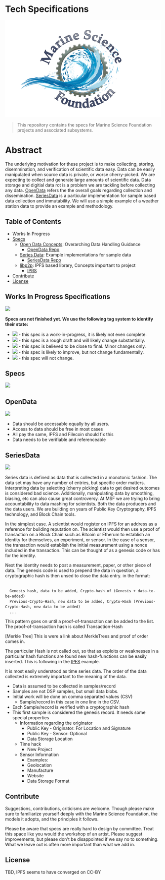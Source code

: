 # Tech Specifications
![](media-artifacts/MSF_Fishsmall.png)
> This repository contains the specs for Marine Science Foundation projects and associated subsystems.

# Abstract
The underlying motivation for these project is to make collecting, storing, disemmination, and verification of scientific data easy. Data can be easily manipulated when source data is private, or worse cherry-picked. We are expecting to collect and generate large amounts of scientific data. Data storage and digitial data rot is a problem we are tackling before collecting any data. [OpenData](#OpenData) refers the the overall goals regarding collection and dissemination. [SeriesData](#SeriesData) is a particular implementation for sample based data collection and immutability. We will use a simple example of a weather station data to provide an example and methodology. 

## Table of Contents

- Works In Progress
- [Specs](#specs)
  - [Open Data Concepts](#OpenData): Overarching Data Handling Guidance
    - [OpenData Repo](https://github.com/MarineScienceFoundation/SeriesData)
  - [Series Data](#SeriesData): Example implementations for sample data
    - [SeriesData Repo](https://github.com/MarineScienceFoundation/SeriesData)
  - [libp2p](https://github.com/libp2p/specs): IPFS based library, Concepts important to project 
    - [IPRS](https://github.com/libp2p/specs/blob/master/IPRS.md)
- [Contribute](#contribute)
- [License](#license)

## Works In Progress Specifications
[![](https://img.shields.io/badge/made%20by-Marine%20Science%20Foudation-blue.svg?style=flat-square)](http://github.com/MarineScienceFoundation)

**Specs are not finished yet. We use the following tag system to identify their state:**

- ![](https://img.shields.io/badge/status-wip-orange.svg?style=flat-square) - this spec is a work-in-progress, it is likely not even complete.
- ![](https://img.shields.io/badge/status-draft-yellow.svg?style=flat-square) - this spec is a rough draft and will likely change substantially.
- ![](https://img.shields.io/badge/status-reliable-green.svg?style=flat-square) - this spec is believed to be close to final. Minor changes only.
- ![](https://img.shields.io/badge/status-stable-brightgreen.svg?style=flat-square) - this spec is likely to improve, but not change fundamentally.
- ![](https://img.shields.io/badge/status-permanent-blue.svg?style=flat-square) - this spec will not change.
## Specs 
![](https://img.shields.io/badge/status-wip-orange.svg?style=flat-square) 
## OpenData 
![](https://img.shields.io/badge/status-wip-orange.svg?style=flat-square) 
- Data should be accessable equally by all users. 
- Access to data should be free in most cases
- All pay the same, IPFS and Filecoin should fix this
- Data needs to be verifiable and referenceable 

## SeriesData 
![](https://img.shields.io/badge/status-wip-orange.svg?style=flat-square)

Series data is defined as data that is collected in a monotonic fashion. The data set may have any number of entries, but specific order matters. Interpreting data by selecting (cherry picking) data to get desired outcomes is considered bad science. Additionally, manipulating data by smoothing, biasing, etc can also cause great controversy. At MSF we are trying to bring accountability to data mashing for scientists. Both the data producers and the data users. We are building on years of Public Key Cryptography, IPFS technology, and Block Chain tools. 

In the simplest case. A scientist would register on IPFS for an address as a reference for building reputation on. The scientist would then use a proof of transaction on a Block Chain such as Bitcoin or Etherum to establish an identity for themselves, an experiment, or sensor. In the case of a sensor, the transaction would establish the initial measurement using a nonce included in the transaction. This can be thought of as a genesis code or has for the identity. 

Next the identity needs to post a measurement, paper, or other piece of data. The genesis code is used to prepend the data in question, a cryptographic hash is then unsed to close the data entry. in the format:
<p>
<code>
  Genesis hash, data to be added, Crypto-hash of (Genesis + data-to-be-added)
  Previous-Crypto-Hash, new data to be added, Crypto-Hash (Previous-Crypto-Hash, new data to be added) 
  ... 
</code>
</p>
 
This pattern goes on until a proof-of-transaction can be added to the list. The proof-of-transaction hash is called Transaction-Hash 

[Merkle Tree] This is were a link about MerkleTrees and proof of order comes in. 

The particular Hash is not called out, so that as exploits or weaknesses in a particular hash functions are found new hash-functions can be easily inserted. This is following in the [IPFS](ipfs.io) example.  

It is most easily understood as time series data. The order of the data collected is extremely important to the meaning of the data. 

- Data is assumed to be collected in samples/record
- Samples are not DSP samples, but small data blobs. 
- Initial work will be done on comma separated values (CSV) 
  - Sample/record in this case in one line in the CSV. 
- Each Sample/record is verified with a cryptographic hash
- This first sample is considered the genesis record. It needs some special properties
  - Information regarding the originator
    - Public Key - Originator: For Location and Signature
    - Public Key - Sensor: Optional
    - Data Storage Location
  - Time hack 
    - New Project 
  - Sensor Information
    - Examples:
    - Geolocation
    - Manufacture
    - Website
    - Data Storage Format
    
## Contribute

Suggestions, contributions, criticisms are welcome. Though please make sure to familiarize yourself deeply with the Marine Science Foundation, the models it adopts, and the principles it follows.

Please be aware that specs are really hard to design by committee. Treat this space like you would the workshop of an artist. Please suggest improvements, but please don't be disappointed if we say no to something. What we leave out is often more important than what we add in.

## License
TBD, IPFS seems to have converged on CC-BY

